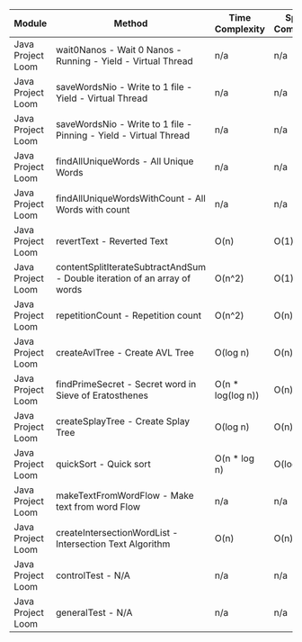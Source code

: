 | Module | Method | Time Complexity | Space Complexity | Repetitions | Measured Duration | Machine |
|---|---|---|---|---|---|---|
| Java Project Loom | wait0Nanos - Wait 0 Nanos - Running - Yield - Virtual Thread | n/a | n/a | 2 | 12 | Prototype |
| Java Project Loom | saveWordsNio - Write to 1 file - Yield - Virtual Thread | n/a | n/a | 2 | 125 | Prototype |
| Java Project Loom | saveWordsNio - Write to 1 file - Pinning - Yield - Virtual Thread | n/a | n/a | 2 | 233 | Prototype |
| Java Project Loom | findAllUniqueWords - All Unique Words | n/a | n/a | 10000 | 1463 | Prototype |
| Java Project Loom | findAllUniqueWordsWithCount - All Words with count | n/a | n/a | 10000 | 1326 | Prototype |
| Java Project Loom | revertText - Reverted Text | O(n) | O(1) | 10000 | 551 | Prototype |
| Java Project Loom | contentSplitIterateSubtractAndSum - Double iteration of an array of words | O(n^2) | O(1) | 10000 | 351 | Prototype |
| Java Project Loom | repetitionCount - Repetition count | O(n^2) | O(n) | 10000 | 2467 | Prototype |
| Java Project Loom | createAvlTree - Create AVL Tree | O(log n) | O(n) | 10000 | 140 | Prototype |
| Java Project Loom | findPrimeSecret - Secret word in Sieve of Eratosthenes | O(n * log(log n)) | O(n) | 10000 | 501 | Prototype |
| Java Project Loom | createSplayTree - Create Splay Tree | O(log n) | O(n) | 10000 | 227 | Prototype |
| Java Project Loom | quickSort - Quick sort | O(n * log n) | O(log n) | 10000 | 1424 | Prototype |
| Java Project Loom | makeTextFromWordFlow - Make text from word Flow | n/a | n/a | 10000 | 623 | Prototype |
| Java Project Loom | createIntersectionWordList - Intersection Text Algorithm | O(n) | O(n) | 10000 | 334 | Prototype |
| Java Project Loom | controlTest - N/A | n/a | n/a | 10000 | 682 | Prototype |
| Java Project Loom | generalTest - N/A | n/a | n/a | 10000 | 139 | Prototype |
